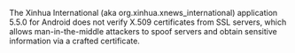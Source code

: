 The Xinhua International (aka org.xinhua.xnews_international) application 5.5.0 for Android does not verify X.509 certificates from SSL servers, which allows man-in-the-middle attackers to spoof servers and obtain sensitive information via a crafted certificate.